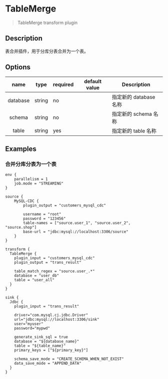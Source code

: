 # TableMerge

> TableMerge transform plugin

## Description

表合并插件，用于分库分表合并为一个表。

## Options

|   name   | type   | required | default value | Description      |
|:--------:|--------|----------|---------------|------------------|
| database | string | no       |               | 指定新的 database 名称 |
|  schema  | string | no       |               | 指定新的 schema 名称   |
|  table   | string | yes      |               | 指定新的 table 名称    |

## Examples

### 合并分库分表为一个表

```hocon
env {
    parallelism = 1
    job.mode = "STREAMING"
}

source {
    MySQL-CDC {
        plugin_output = "customers_mysql_cdc"
        
        username = "root"
        password = "123456"
        table-names = ["source.user_1", "source.user_2", "source.shop"]
        base-url = "jdbc:mysql://localhost:3306/source"
    }
}

transform {
  TableMerge {
    plugin_input = "customers_mysql_cdc"
    plugin_output = "trans_result"
    
    table_match_regex = "source.user_.*"
    database = "user_db"
    table = "user_all"
  }
}

sink {
  Jdbc {
    plugin_input = "trans_result"
    
    driver="com.mysql.cj.jdbc.Driver"
    url="jdbc:mysql://localhost:3306/sink"
    user="myuser"
    password="mypwd"
    
    generate_sink_sql = true
    database = "${database_name}"
    table = "${table_name}"
    primary_keys = ["${primary_key}"]
    
    schema_save_mode = "CREATE_SCHEMA_WHEN_NOT_EXIST"
    data_save_mode = "APPEND_DATA"
  }
}
```
